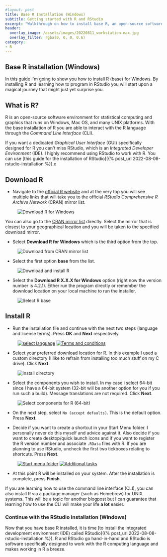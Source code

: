 ```yaml
---
#layout: post
title: Base R Installation (Windows)
subtitle: Getting started with R and RStudio
excerpt: "Walkthrough on how to install base R, an open-source software environment used mainly for statistical computing and graphics."
header:
  overlay_image: /assets/images/20220811_workstation-max.jpg
  overlay_filter: rgba(0, 0, 0, 0.6)
category: 
- R
---
```


## Base R installation (Windows)

In this guide I'm going to show you how to install R (base) for Windows. By installing R and learning how to program in RStudio you will start upon a magical journey that might just yet surprise you.

## What is R?

R is an open-source software environment for statistical computing and graphics that runs on Windows, Mac OS, and many UNIX platforms. With the base installation of R you are able to interact with the R language through the *Command Line Interface* (CLI). 

>
If you want a dedicated *Graphical User Interface* (GUI) specifically designed for R you can't miss RStudio, which is an *Integrated Developer Environment* (IDE). I highly recommend using RStudio to work with R. You can use 
[this guide for the installation of RStudio]({% post_url 2022-08-08-rstudio-installation %}).x

## Download R

* Navigate to the [official R website](https://www.r-project.org/) and at the very top you will see multiple links that will take you to the official *RStudio Comprehensive R Archive Network* (CRAN) mirror list. 

<figure class="centered">
    <img src="/assets/images/posts/2022-08-08-R-installation/Step0.PNG" alt="Download R for Windows">
</figure>

>
You can also go to the [CRAN mirror list](https://cran.r-project.org/mirrors.html) directly. Select the mirror that is closest to your geographical location and you will be taken to the specified download mirror.

* Select **Download R for Windows** which is the third option from the top.

<figure class="centered">
    <img src="/assets/images/posts/2022-08-08-R-installation/Step2.PNG" alt="Download from CRAN mirror list">
</figure>

* Select the first option **base** from the list.

<figure class="centered">
    <img src="/assets/images/posts/2022-08-08-R-installation/Step4.PNG" alt="Download and install R">
</figure>

* Select the **Download R X.X.X for Windows** option (right now the version number is 4.2.1). Either run the program directly or remember the download location on your local machine to run the installer.

<figure class="centered">
    <img src="/assets/images/posts/2022-08-08-R-installation/Step5.PNG" alt="Select R base">
</figure>

## Install R

* Run the installation file and continue with the next two steps (language and license terms). Press **OK** and **Next** respectively.

<figure class="half">
    <a href="/assets/images/posts/2022-08-08-R-installation/Step6.PNG"><img src="/assets/images/posts/2022-08-08-R-installation/Step6.PNG" alt="select language"></a>
    <a href="/assets/images/posts/2022-08-08-R-installation/Step7.PNG"><img src="/assets/images/posts/2022-08-08-R-installation/Step7.PNG" alt="Terms and conditions"></a>
</figure>

* Select your preferred download location for R. In this example I used a custom directory (I like to refrain from installing too much stuff on my C drive). Click **Next**. 

<figure class="centered">
    <img src="/assets/images/posts/2022-08-08-R-installation/Step8.PNG" alt="Install directory">
</figure>

* Select the components you wish to install. In my case i select 64-bit since I have a 64-bit system (32-bit will be another option for you if you run such a build). Message translations are not required. Click **Next**.

<figure class="centered">
    <img src="/assets/images/posts/2022-08-08-R-installation/Step9.PNG" alt="Select components for R (64-bit)">
</figure>

* On the next step, select `No (accept defaults)`. This is the default option. Press **Next**.

* Decide if you want to create a shortcut in your Start Menu folder. I personally never do this myself and advice against it. Also decide if you want to create desktop/quick launch icons and if you want to register the R version number and associate `.RData` files with R. If you are planning to use RStudio, uncheck the first two tickboxes relating to shortcuts. Press **Next**.

<figure class="half">
    <a href="/assets/images/posts/2022-08-08-R-installation/Step10.PNG"><img src="/assets/images/posts/2022-08-08-R-installation/Step10.PNG" alt="Start menu folder"></a>
    <a href="/assets/images/posts/2022-08-08-R-installation/Step11.PNG"><img src="/assets/images/posts/2022-08-08-R-installation/Step11.PNG" alt="Additional tasks"></a>
</figure>

* At this point R will be installed on your system. After the installation is complete, press **Finish**.

>
If you are learning how to use the command line interface (CLI), you can also install R via a package manager (such as Homebrew) for UNIX systems. This will be a topic for another blogpost but I can guarantee that learning how to use the CLI will make your life **a lot** easier.

### Continue with the RStudio installation (Windows)

Now that you have base R installed, it is time [to install the integrated development environment (IDE) called RStudio]({% post_url 2022-08-08-rstudio-installation %}). R and RStudio go hand-in-hand and RStudio is software specifically designed to work with the R computing language and makes working in R a breeze. 

